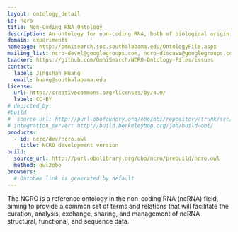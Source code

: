 ```yaml
---
layout: ontology_detail
id: ncro
title: Non-Coding RNA Ontology
description: An ontology for non-coding RNA, both of biological origin, and engineered.
domain: experiments
homepage: http://omnisearch.soc.southalabama.edu/OntologyFile.aspx
mailing_list: ncro-devel@googlegroups.com, ncro-discuss@googlegroups.com
tracker: https://github.com/OmniSearch/NCRO-Ontology-Files/issues
contact: 
  label: Jingshan Huang
  email: huang@southalabama.edu
license:
  url: http://creativecommons.org/licenses/by/4.0/
  label: CC-BY
# depicted_by: 
#build:
#  source_url: http://purl.obofoundry.org/obo/obi/repository/trunk/src/ontology/branches/
# integration_server: http://build.berkeleybop.org/job/build-obi/
products:
  - id: ncro/dev/ncro.owl
    title: NCRO development version
build:
  source_url: http://purl.obolibrary.org/obo/ncro/prebuild/ncro.owl
  method: owl2obo
browsers:
  # Ontobee link is generated by default
---
```


The NCRO is a reference ontology in the non-coding RNA (ncRNA) field,
aiming to provide a common set of terms and relations that will
facilitate the curation, analysis, exchange, sharing, and management
of ncRNA structural, functional, and sequence data. 
